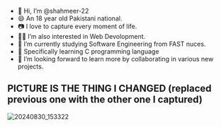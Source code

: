 - 👋 Hi, I’m @shahmeer-22
- 😄 An 18 year old Pakistani national.
- 📷 I love to capture every moment of life.
- 👨‍💻 I’m also interested in Web Devolopment.
- 🍁 I’m currently studying Software Engineering from FAST nuces.
- 🍂 Specifically learning C programming language
- 💞️ I’m looking forward to learn more by collaborating in various new projects.

 ## PICTURE IS THE THING I CHANGED (replaced previous one with the other one I captured)
  
 ![20240830_153322](https://github.com/user-attachments/assets/496e75ee-c2bd-498c-8947-d34a0d409581)
